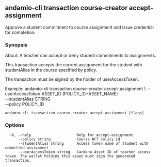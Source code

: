 ## andamio-cli transaction course-creator accept-assignment

Approve a student commitment to course assignment and issue credential for completion.

### Synopsis


About:
A teacher can accept or deny student commitments to assignments.

This transaction accepts the current assignment for the student with studentAlias in the course specified by policy. 

The transaction must be signed by the holder of userAccessToken.

Example:
  andamio-cli transaction course-creator accept-assignment \ 
    --userAccessToken ASSET_ID (POLICY_ID+ASSET_NAME) \
    --studentAlias STRING \
    --policy POLICY_ID


  

```
andamio-cli transaction course-creator accept-assignment [flags]
```

### Options

```
  -h, --help                     help for accept-assignment
      --policy string            Course NFT policy id
      --studentAlias string      Access token name of student with committed assignment
      --userAccessToken string   Cardano Asset ID of teacher access token. The wallet holding this asset must sign the generated transaction.
```

